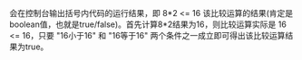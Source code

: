 会在控制台输出括号内代码的运行结果，即 8\*2 <= 16 该比较运算的结果(肯定是boolean值，也就是true/false)。首先计算8\*2结果为16，则比较运算实际是 16 <= 16，只要 "16小于16" 和 "16等于16" 两个条件之一成立即可得出该比较运算结果为true。
